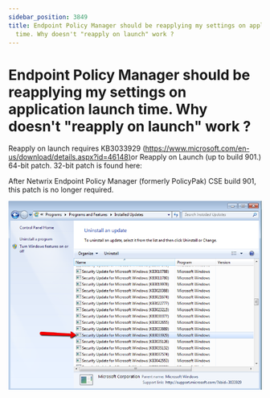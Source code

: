 ```yaml
---
sidebar_position: 3849
title: Endpoint Policy Manager should be reapplying my settings on application launch
  time. Why doesn't "reapply on launch" work ?
---
```


# Endpoint Policy Manager should be reapplying my settings on application launch time. Why doesn't "reapply on launch" work ?

Reapply on launch requires KB3033929 ([https://www.microsoft.com/en-us/download/details.aspx?id=46148)](https://www.microsoft.com/en-us/download/details.aspx?id=46148)or Reapply on Launch (up to build 901.) 64-bit patch. 32-bit patch is found here: 

After Netwrix Endpoint Policy Manager (formerly PolicyPak) CSE build 901, this patch is no longer required.

![](../../../../../../static/images/PolicyPak/Content/Resources/Images/Troubleshooting/ApplicationSettings/518_1_image0011.png)